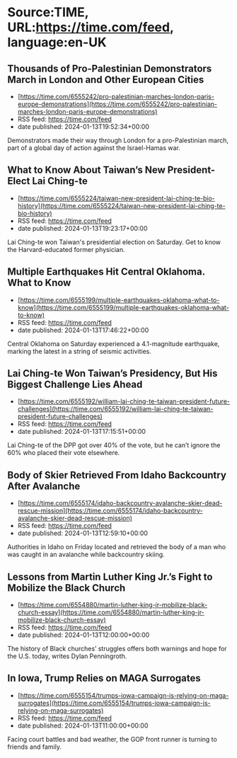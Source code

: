 # Source:TIME, URL:https://time.com/feed, language:en-UK

## Thousands of Pro-Palestinian Demonstrators March in London and Other European Cities
 - [https://time.com/6555242/pro-palestinian-marches-london-paris-europe-demonstrations](https://time.com/6555242/pro-palestinian-marches-london-paris-europe-demonstrations)
 - RSS feed: https://time.com/feed
 - date published: 2024-01-13T19:52:34+00:00

Demonstrators made their way through London for a pro-Palestinian march, part of a global day of action against the Israel-Hamas war.

## What to Know About Taiwan’s New President-Elect Lai Ching-te
 - [https://time.com/6555224/taiwan-new-president-lai-ching-te-bio-history](https://time.com/6555224/taiwan-new-president-lai-ching-te-bio-history)
 - RSS feed: https://time.com/feed
 - date published: 2024-01-13T19:23:17+00:00

Lai Ching-te won Taiwan's presidential election on Saturday. Get to know the Harvard-educated former physician.

## Multiple Earthquakes Hit Central Oklahoma. What to Know
 - [https://time.com/6555199/multiple-earthquakes-oklahoma-what-to-know](https://time.com/6555199/multiple-earthquakes-oklahoma-what-to-know)
 - RSS feed: https://time.com/feed
 - date published: 2024-01-13T17:46:22+00:00

Central Oklahoma on Saturday experienced a 4.1-magnitude earthquake, marking the latest in a string of seismic activities.

## Lai Ching-te Won Taiwan’s Presidency, But His Biggest Challenge Lies Ahead
 - [https://time.com/6555192/william-lai-ching-te-taiwan-president-future-challenges](https://time.com/6555192/william-lai-ching-te-taiwan-president-future-challenges)
 - RSS feed: https://time.com/feed
 - date published: 2024-01-13T17:15:51+00:00

Lai Ching-te of the DPP got over 40% of the vote, but he can’t ignore the 60% who placed their vote elsewhere.

## Body of Skier Retrieved From Idaho Backcountry After Avalanche
 - [https://time.com/6555174/idaho-backcountry-avalanche-skier-dead-rescue-mission](https://time.com/6555174/idaho-backcountry-avalanche-skier-dead-rescue-mission)
 - RSS feed: https://time.com/feed
 - date published: 2024-01-13T12:59:10+00:00

Authorities in Idaho on Friday located and retrieved the body of a man who was caught in an avalanche while backcountry skiing.

## Lessons from Martin Luther King Jr.’s Fight to Mobilize the Black Church
 - [https://time.com/6554880/martin-luther-king-jr-mobilize-black-church-essay](https://time.com/6554880/martin-luther-king-jr-mobilize-black-church-essay)
 - RSS feed: https://time.com/feed
 - date published: 2024-01-13T12:00:00+00:00

The history of Black churches’ struggles offers both warnings and hope for the U.S. today, writes Dylan Penningroth.

## In Iowa, Trump Relies on MAGA Surrogates
 - [https://time.com/6555154/trumps-iowa-campaign-is-relying-on-maga-surrogates](https://time.com/6555154/trumps-iowa-campaign-is-relying-on-maga-surrogates)
 - RSS feed: https://time.com/feed
 - date published: 2024-01-13T11:00:00+00:00

Facing court battles and bad weather, the GOP front runner is turning to friends and family.

